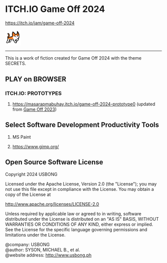 # ITCH.IO Game Off 2024

https://itch.io/jam/game-off-2024

<img src="https://github.com/masarapmabuhay/game-off-2024/blob/main/notes/art/catLunge.png" width="10%">   

***

This is a work of fiction created for Game Off 2024 with the theme SECRETS.

## PLAY on BROWSER

### ITCH.IO: PROTOTYPES

1) https://masarapmabuhay.itch.io/game-off-2024-prototype0 (updated from [Game Off 2023](https://github.com/usbong/game-off-2023))

## Select Software Development Productivity Tools

1) MS Paint

2) https://www.gimp.org/

## Open Source Software License

Copyright 2024 USBONG

Licensed under the Apache License, Version 2.0 (the "License"); you may not use this file except in compliance with the License. You may obtain a copy of the License at

   http://www.apache.org/licenses/LICENSE-2.0
  
Unless required by applicable law or agreed to in writing, software distributed under the License is distributed on an "AS IS" BASIS, WITHOUT WARRANTIES OR CONDITIONS OF ANY KIND, either express or implied. See the License for the specific language governing permissions and limitations under the License.

@company: USBONG<br/>
@author: SYSON, MICHAEL B., et al.<br/>
@website address: http://www.usbong.ph<br/>
